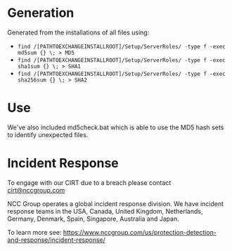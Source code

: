 # Generation

Generated from the installations of all files using:
* `find /[PATHTOEXCHANGEINSTALLROOT]/Setup/ServerRoles/ -type f -exec md5sum {} \; > MD5`
* `find /[PATHTOEXCHANGEINSTALLROOT]/Setup/ServerRoles/ -type f -exec sha1sum {} \; > SHA1`
* `find /[PATHTOEXCHANGEINSTALLROOT]/Setup/ServerRoles/ -type f -exec sha256sum {} \; > SHA2`

# Use

We've also included md5check.bat which is able to use the MD5 hash sets to identify unexpected files.

# Incident Response

To engage with our CIRT due to a breach please contact cirt@nccgroup.com

NCC Group operates a global incident response division. We have incident response teams in the USA, Canada, United Kingdom, Netherlands, 
Germany, Denmark, Spain, Singapore, Australia and Japan.

To learn more see: https://www.nccgroup.com/us/protection-detection-and-response/incident-response/

